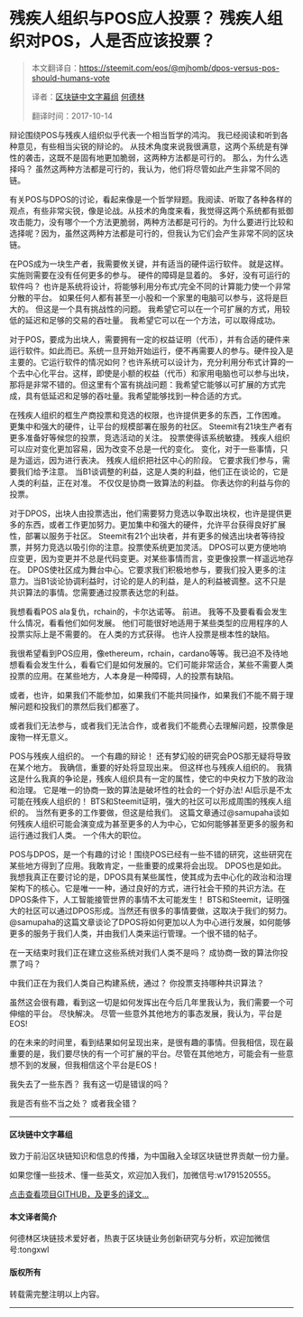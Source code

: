 # 残疾人组织与POS应人投票？ 残疾人组织对POS，人是否应该投票？

> 本文翻译自：https://steemit.com/eos/@mjhomb/dpos-versus-pos-should-humans-vote
> 
> 译者：[区块链中文字幕组](https://github.com/BlockchainTranslator/EOS) [何德林](https://github.com/BlockchainTranslator/EOS)
> 
> 翻译时间：2017-10-14

辩论围绕POS与残疾人组织似乎代表一个相当哲学的鸿沟。 我已经阅读和听到各种意见，有些相当尖锐的辩论的。 从技术角度来说我很满意，这两个系统是有弹性的袭击，这既不是固有地更加脆弱，这两种方法都是可行的。 那么，为什么选择吗？ 虽然这两种方法都是可行的，我认为，他们将尽管如此产生非常不同的链。

有关POS与DPOS的讨论，看起来像是一个哲学辩题。我阅读、听取了各种各样的观点，有些非常尖锐，像是论战。从技术的角度来看，我觉得这两个系统都有抵御攻击能力，没有哪个一个方法更脆弱，两种方法都是可行的。为什么要进行比较和选择呢？因为，虽然这两种方法都是可行的，但我认为它们会产生非常不同的区块链。

在POS成为一块生产者，我需要攸关键，并有适当的硬件运行软件。 就是这样。 实施则需要在没有任何更多的参与。 硬件的障碍是显着的。 多好，没有可运行的软件吗？ 也许是系统将设计，将能够利用分布式/完全不同的计算能力使一个非常分散的平台。 如果任何人都有甚至一小股和一个家里的电脑可以参与，这将是巨大的。 但这是一个具有挑战性的问题。 我希望它可以在一个可扩展的方式，用较低的延迟和足够的交易的吞吐量。 我希望它可以在一个方法，可以取得成功。

对于POS，要成为出块人，需要拥有一定的权益证明（代币），并有合适的硬件来运行软件。如此而已。系统一旦开始开始运行，便不再需要人的参与。硬件投入是主要的。它运行软件的情况如何？也许系统可以设计为，充分利用分布式计算的一个去中心化平台。这样，即使是小额的权益（代币）和家用电脑也可以参与出块，那将是非常不错的。但这里有个富有挑战问题：我希望它能够以可扩展的方式完成，具有低延迟和足够的吞吐量。我希望能够找到一种合适的方式。

在残疾人组织的框生产商投票和竞选的权限，也许提供更多的东西，工作困难。 更集中和强大的硬件，让平台的规模部署在服务的社区。 Steemit有21块生产者有更多准备好等候您的投票，竞选活动的关注。 投票使得该系统敏捷。 残疾人组织可以应对变化更加容易，因为改变不总是一代的变化。 变化，对于一些事情，只是为遥远，因为进行表决。 残疾人组织把社区中心的阶段。 它要求我们参与，需要我们给予注意。 当B1谈调整的利益，这是人类的利益，他们正在谈论的，它是人类的利益，正在对准。 不仅仅是协商一致算法的利益。 你表达你的利益与你的投票。

对于DPOS，出块人由投票选出，他们需要努力竞选以争取出块权，也许是提供更多的东西，或者工作更加努力。更加集中和强大的硬件，允许平台获得良好扩展性，部署以服务于社区。 Steemit有21个出块者，并有更多的候选出块者等待投票，并努力竞选以吸引你的注意。投票使系统更加灵活。 DPOS可以更方便地响应变更，因为变更并不总是代码变更。对某些事情而言，变更像投票一样遥远地存在。 DPOS使社区成为舞台中心。它要求我们积极地参与，要我们投入更多的注意力。当B1谈论协调利益时，讨论的是人的利益，是人的利益被调整。这不只是共识算法的事情。您需要通过投票表达您的利益。

我想看看POS ala复仇，rchain的，卡尔达诺等。 前进。 我等不及要看看会发生什么情况，看看他们如何发展。 他们可能很好地适用于某些类型的应用程序的人投票实际上是不需要的。 在人类的方式获得。 也许人投票是根本性的缺陷。

我很希望看到POS应用，像ethereum，rchain，cardano等等。我已迫不及待地想看看会发生什么，看看它们是如何发展的。它们可能非常适合，某些不需要人类投票的应用。在某些地方，人本身是一种障碍，人的投票有缺陷。

或者，也许，如果我们不能参加，如果我们不能共同操作，如果我们不能不屑于理解问题和投我们的票然后我们都塞了。

或者我们无法参与，或者我们无法合作，或者我们不能费心去理解问题，投票像是废物一样无意义。

POS与残疾人组织的。 一个有趣的辩论！ 还有梦幻般的研究会POS那无疑将导致在某个地方。 我确信，重要的好处将显现出来。 但这样也与残疾人组织的。 我猜这是什么我真的争论是，残疾人组织具有一定的属性，使它的中央权力下放的政治和治理。 它是唯一的协商一致的算法是破坏性的社会的一个好办法! AI启示是不太可能在残疾人组织的！ BTS和Steemit证明，强大的社区可以形成周围的残疾人组织的。 当然有更多的工作要做，但这是给我们。 这篇文章通过@samupaha谈如何残疾人组织可能会演变成为甚至更多的人为中心，它如何能够甚至更多的服务和运行通过我们人类。 一个伟大的职位。

POS与DPOS，是一个有趣的讨论！围绕POS已经有一些不错的研究，这些研究在某些地方得到了应用。我敢肯定，一些重要的成果将会出现。 DPOS也是如此。我想我真正在要讨论的是，DPOS具有某些属性，使其成为去中心化的政治和治理架构下的核心。它是唯一一种，通过良好的方式，进行社会干预的共识方法。在DPOS条件下，人工智能接管世界的事情不太可能发生！ BTS和Steemit，证明强大的社区可以通过DPOS形成。当然还有很多的事情要做，这取决于我们的努力。 @samupaha的这篇文章谈论了DPOS将如何更加以人为中心进行发展，如何能够更多的服务于我们人类，并由我们人类来运行管理。一个很不错的帖子。

在一天结束时我们正在建立这些系统对我们人类不是吗？ 成协商一致的算法你投票了吗？

中我们正在为我们人类自己构建系统，通过？ 你投票支持哪种共识算法？

虽然这会很有趣，看到这一切是如何发挥出在今后几年里我认为，我们需要一个可伸缩的平台。 尽快解决。 尽管一些意外其他地方的事态发展，我认为，平台是EOS!

的在未来的时间里，看到结果如何呈现出来，是很有趣的事情。但我相信，现在最重要的是，我们要尽快的有一个可扩展的平台。尽管在其他地方，可能会有一些意想不到的发展，但我相信这个平台是EOS！

我失去了一些东西？ 我有这一切是错误的吗？

我是否有些不当之处？ 或者我全错？

* * *

#### 区块链中文字幕组

致力于前沿区块链知识和信息的传播，为中国融入全球区块链世界贡献一份力量。

如果您懂一些技术、懂一些英文，欢迎加入我们，加微信号:w1791520555。

[点击查看项目GITHUB，及更多的译文...](https://github.com/BlockchainTranslator/EOS)

#### 本文译者简介

何德林区块链技术爱好者，热衷于区块链业务创新研究与分析，欢迎加微信号:tongxwl

#### 版权所有

转载需完整注明以上内容。

* * *
